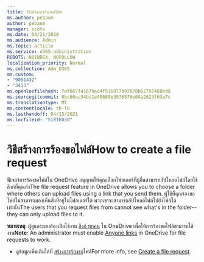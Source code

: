 ```yaml
---
title: วิธีสร้างการร้องขอไฟล์
ms.author: pebaum
author: pebaum
manager: scotv
ms.date: 04/21/2020
ms.audience: Admin
ms.topic: article
ms.service: o365-administration
ROBOTS: NOINDEX, NOFOLLOW
localization_priority: Normal
ms.collection: Adm_O365
ms.custom:
- "9001432"
- "3413"
ms.openlocfilehash: faf867f41679ad4f51b977b97678b62797488bd8
ms.sourcegitcommit: 8bc60ec34bc1e40685e3976576e04a2623f63a7c
ms.translationtype: MT
ms.contentlocale: th-TH
ms.lasthandoff: 04/15/2021
ms.locfileid: "51816030"
---
```

# <a name="how-to-create-a-file-request"></a><span data-ttu-id="65537-102">วิธีสร้างการร้องขอไฟล์</span><span class="sxs-lookup"><span data-stu-id="65537-102">How to create a file request</span></span>

<span data-ttu-id="65537-103">ฟีเจอร์การร้องขอไฟล์ใน OneDrive อนุญาตให้คุณเลือกโฟลเดอร์ที่ผู้อื่นสามารถอัปโหลดไฟล์โดยใช้ลิงก์ที่คุณส่ง</span><span class="sxs-lookup"><span data-stu-id="65537-103">The file request feature in OneDrive allows you to choose a folder where others can upload files using a link that you send them.</span></span> <span data-ttu-id="65537-104">ผู้ใช้ที่คุณร้องขอไฟล์ไม่สามารถมองเห็นสิ่งที่อยู่ในโฟลเดอร์ได้ พวกเขาจะสามารถอัปโหลดไฟล์ไปยังไฟล์ได้เท่านั้น</span><span class="sxs-lookup"><span data-stu-id="65537-104">The users that you request files from cannot see what's in the folder--they can only upload files to it.</span></span>

<span data-ttu-id="65537-105">**หมายเหตุ**: ผู้ดูแลระบบต้องเปิดใช้งาน [ลิงก์ ทุกคน](https://docs.microsoft.com/sharepoint/turn-external-sharing-on-or-off) ใน OneDrive เพื่อให้การร้องขอไฟล์สามารถใช้งาน</span><span class="sxs-lookup"><span data-stu-id="65537-105">**Note**: An administrator must enable [Anyone links](https://docs.microsoft.com/sharepoint/turn-external-sharing-on-or-off) in OneDrive for file requests to work.</span></span>

- <span data-ttu-id="65537-106">ดูข้อมูลเพิ่มเติมได้ที่ [สร้างการร้องขอ](https://support.office.com/article/create-a-file-request-f54aa7f8-2589-4421-b351-d415fc3b83af)ไฟล์</span><span class="sxs-lookup"><span data-stu-id="65537-106">For more info, see [Create a file request](https://support.office.com/article/create-a-file-request-f54aa7f8-2589-4421-b351-d415fc3b83af).</span></span>
